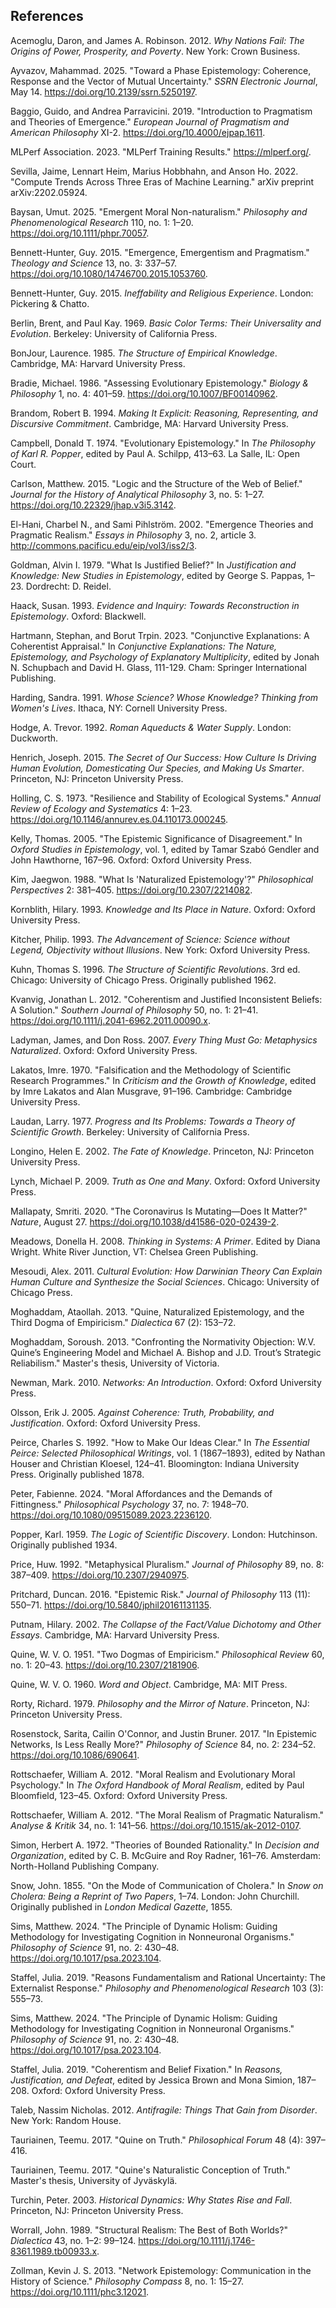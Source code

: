 ## References

Acemoglu, Daron, and James A. Robinson. 2012. *Why Nations Fail: The Origins of Power, Prosperity, and Poverty*. New York: Crown Business.

Ayvazov, Mahammad. 2025. "Toward a Phase Epistemology: Coherence, Response and the Vector of Mutual Uncertainty." *SSRN Electronic Journal*, May 14. https://doi.org/10.2139/ssrn.5250197.

Baggio, Guido, and Andrea Parravicini. 2019. "Introduction to Pragmatism and Theories of Emergence." *European Journal of Pragmatism and American Philosophy* XI-2. https://doi.org/10.4000/ejpap.1611.

MLPerf Association. 2023. "MLPerf Training Results." https://mlperf.org/.

Sevilla, Jaime, Lennart Heim, Marius Hobbhahn, and Anson Ho. 2022. "Compute Trends Across Three Eras of Machine Learning." arXiv preprint arXiv:2202.05924.

Baysan, Umut. 2025. "Emergent Moral Non-naturalism." *Philosophy and Phenomenological Research* 110, no. 1: 1–20. https://doi.org/10.1111/phpr.70057.

Bennett-Hunter, Guy. 2015. "Emergence, Emergentism and Pragmatism." *Theology and Science* 13, no. 3: 337–57. https://doi.org/10.1080/14746700.2015.1053760.

Bennett-Hunter, Guy. 2015. *Ineffability and Religious Experience*. London: Pickering & Chatto.

Berlin, Brent, and Paul Kay. 1969. *Basic Color Terms: Their Universality and Evolution*. Berkeley: University of California Press.

BonJour, Laurence. 1985. *The Structure of Empirical Knowledge*. Cambridge, MA: Harvard University Press.

Bradie, Michael. 1986. "Assessing Evolutionary Epistemology." *Biology \& Philosophy* 1, no. 4: 401–59. https://doi.org/10.1007/BF00140962.

Brandom, Robert B. 1994. *Making It Explicit: Reasoning, Representing, and Discursive Commitment*. Cambridge, MA: Harvard University Press.

Campbell, Donald T. 1974. "Evolutionary Epistemology." In *The Philosophy of Karl R. Popper*, edited by Paul A. Schilpp, 413–63. La Salle, IL: Open Court.

Carlson, Matthew. 2015. "Logic and the Structure of the Web of Belief." *Journal for the History of Analytical Philosophy* 3, no. 5: 1–27. https://doi.org/10.22329/jhap.v3i5.3142.

El-Hani, Charbel N., and Sami Pihlström. 2002. "Emergence Theories and Pragmatic Realism." *Essays in Philosophy* 3, no. 2, article 3. http://commons.pacificu.edu/eip/vol3/iss2/3.

Goldman, Alvin I. 1979. "What Is Justified Belief?" In *Justification and Knowledge: New Studies in Epistemology*, edited by George S. Pappas, 1–23. Dordrecht: D. Reidel.

Haack, Susan. 1993. *Evidence and Inquiry: Towards Reconstruction in Epistemology*. Oxford: Blackwell.

Hartmann, Stephan, and Borut Trpin. 2023. "Conjunctive Explanations: A Coherentist Appraisal." In *Conjunctive Explanations: The Nature, Epistemology, and Psychology of Explanatory Multiplicity*, edited by Jonah N. Schupbach and David H. Glass, 111-129. Cham: Springer International Publishing.

Harding, Sandra. 1991. *Whose Science? Whose Knowledge? Thinking from Women's Lives*. Ithaca, NY: Cornell University Press.

Hodge, A. Trevor. 1992. *Roman Aqueducts & Water Supply*. London: Duckworth.

Henrich, Joseph. 2015. *The Secret of Our Success: How Culture Is Driving Human Evolution, Domesticating Our Species, and Making Us Smarter*. Princeton, NJ: Princeton University Press.

Holling, C. S. 1973. "Resilience and Stability of Ecological Systems." *Annual Review of Ecology and Systematics* 4: 1–23. https://doi.org/10.1146/annurev.es.04.110173.000245.

Kelly, Thomas. 2005. "The Epistemic Significance of Disagreement." In *Oxford Studies in Epistemology*, vol. 1, edited by Tamar Szabó Gendler and John Hawthorne, 167–96. Oxford: Oxford University Press.

Kim, Jaegwon. 1988. "What Is 'Naturalized Epistemology'?" *Philosophical Perspectives* 2: 381–405. https://doi.org/10.2307/2214082.

Kornblith, Hilary. 1993. *Knowledge and Its Place in Nature*. Oxford: Oxford University Press.

Kitcher, Philip. 1993. *The Advancement of Science: Science without Legend, Objectivity without Illusions*. New York: Oxford University Press.

Kuhn, Thomas S. 1996. *The Structure of Scientific Revolutions*. 3rd ed. Chicago: University of Chicago Press. Originally published 1962.

Kvanvig, Jonathan L. 2012. "Coherentism and Justified Inconsistent Beliefs: A Solution." *Southern Journal of Philosophy* 50, no. 1: 21–41. https://doi.org/10.1111/j.2041-6962.2011.00090.x.

Ladyman, James, and Don Ross. 2007. *Every Thing Must Go: Metaphysics Naturalized*. Oxford: Oxford University Press.

Lakatos, Imre. 1970. "Falsification and the Methodology of Scientific Research Programmes." In *Criticism and the Growth of Knowledge*, edited by Imre Lakatos and Alan Musgrave, 91–196. Cambridge: Cambridge University Press.

Laudan, Larry. 1977. *Progress and Its Problems: Towards a Theory of Scientific Growth*. Berkeley: University of California Press.

Longino, Helen E. 2002. *The Fate of Knowledge*. Princeton, NJ: Princeton University Press.

Lynch, Michael P. 2009. *Truth as One and Many*. Oxford: Oxford University Press.

Mallapaty, Smriti. 2020. "The Coronavirus Is Mutating—Does It Matter?" *Nature*, August 27. https://doi.org/10.1038/d41586-020-02439-2.

Meadows, Donella H. 2008. *Thinking in Systems: A Primer*. Edited by Diana Wright. White River Junction, VT: Chelsea Green Publishing.

Mesoudi, Alex. 2011. *Cultural Evolution: How Darwinian Theory Can Explain Human Culture and Synthesize the Social Sciences*. Chicago: University of Chicago Press.

Moghaddam, Ataollah. 2013. "Quine, Naturalized Epistemology, and the Third Dogma of Empiricism." *Dialectica* 67 (2): 153–72.

Moghaddam, Soroush. 2013. "Confronting the Normativity Objection: W.V. Quine’s Engineering Model and Michael A. Bishop and J.D. Trout’s Strategic Reliabilism." Master's thesis, University of Victoria.

Newman, Mark. 2010. *Networks: An Introduction*. Oxford: Oxford University Press.

Olsson, Erik J. 2005. *Against Coherence: Truth, Probability, and Justification*. Oxford: Oxford University Press.

Peirce, Charles S. 1992. "How to Make Our Ideas Clear." In *The Essential Peirce: Selected Philosophical Writings*, vol. 1 (1867–1893), edited by Nathan Houser and Christian Kloesel, 124–41. Bloomington: Indiana University Press. Originally published 1878.

Peter, Fabienne. 2024. "Moral Affordances and the Demands of Fittingness." *Philosophical Psychology* 37, no. 7: 1948–70. https://doi.org/10.1080/09515089.2023.2236120.

Popper, Karl. 1959. *The Logic of Scientific Discovery*. London: Hutchinson. Originally published 1934.

Price, Huw. 1992. "Metaphysical Pluralism." *Journal of Philosophy* 89, no. 8: 387–409. https://doi.org/10.2307/2940975.

Pritchard, Duncan. 2016. "Epistemic Risk." *Journal of Philosophy* 113 (11): 550–71. https://doi.org/10.5840/jphil20161131135.

Putnam, Hilary. 2002. *The Collapse of the Fact/Value Dichotomy and Other Essays*. Cambridge, MA: Harvard University Press.

Quine, W. V. O. 1951. "Two Dogmas of Empiricism." *Philosophical Review* 60, no. 1: 20–43. https://doi.org/10.2307/2181906.

Quine, W. V. O. 1960. *Word and Object*. Cambridge, MA: MIT Press.

Rorty, Richard. 1979. *Philosophy and the Mirror of Nature*. Princeton, NJ: Princeton University Press.

Rosenstock, Sarita, Cailin O'Connor, and Justin Bruner. 2017. "In Epistemic Networks, Is Less Really More?" *Philosophy of Science* 84, no. 2: 234–52. https://doi.org/10.1086/690641.

Rottschaefer, William A. 2012. "Moral Realism and Evolutionary Moral Psychology." In *The Oxford Handbook of Moral Realism*, edited by Paul Bloomfield, 123–45. Oxford: Oxford University Press.

Rottschaefer, William A. 2012. "The Moral Realism of Pragmatic Naturalism." *Analyse \& Kritik* 34, no. 1: 141–56. https://doi.org/10.1515/ak-2012-0107.

Simon, Herbert A. 1972. "Theories of Bounded Rationality." In *Decision and Organization*, edited by C. B. McGuire and Roy Radner, 161–76. Amsterdam: North-Holland Publishing Company.

Snow, John. 1855. "On the Mode of Communication of Cholera." In *Snow on Cholera: Being a Reprint of Two Papers*, 1–74. London: John Churchill. Originally published in *London Medical Gazette*, 1855.

Sims, Matthew. 2024. "The Principle of Dynamic Holism: Guiding Methodology for Investigating Cognition in Nonneuronal Organisms." *Philosophy of Science* 91, no. 2: 430–48. https://doi.org/10.1017/psa.2023.104.

Staffel, Julia. 2019. "Reasons Fundamentalism and Rational Uncertainty: The Externalist Response." *Philosophy and Phenomenological Research* 103 (3): 555–73.

Sims, Matthew. 2024. "The Principle of Dynamic Holism: Guiding Methodology for Investigating Cognition in Nonneuronal Organisms." *Philosophy of Science* 91, no. 2: 430–48. https://doi.org/10.1017/psa.2023.104.

Staffel, Julia. 2019. "Coherentism and Belief Fixation." In *Reasons, Justification, and Defeat*, edited by Jessica Brown and Mona Simion, 187–208. Oxford: Oxford University Press.

Taleb, Nassim Nicholas. 2012. *Antifragile: Things That Gain from Disorder*. New York: Random House.

Tauriainen, Teemu. 2017. "Quine on Truth." *Philosophical Forum* 48 (4): 397–416.

Tauriainen, Teemu. 2017. "Quine's Naturalistic Conception of Truth." Master's thesis, University of Jyväskylä.

Turchin, Peter. 2003. *Historical Dynamics: Why States Rise and Fall*. Princeton, NJ: Princeton University Press.

Worrall, John. 1989. "Structural Realism: The Best of Both Worlds?" *Dialectica* 43, no. 1–2: 99–124. https://doi.org/10.1111/j.1746-8361.1989.tb00933.x.

Zollman, Kevin J. S. 2013. "Network Epistemology: Communication in the History of Science." *Philosophy Compass* 8, no. 1: 15–27. https://doi.org/10.1111/phc3.12021.

